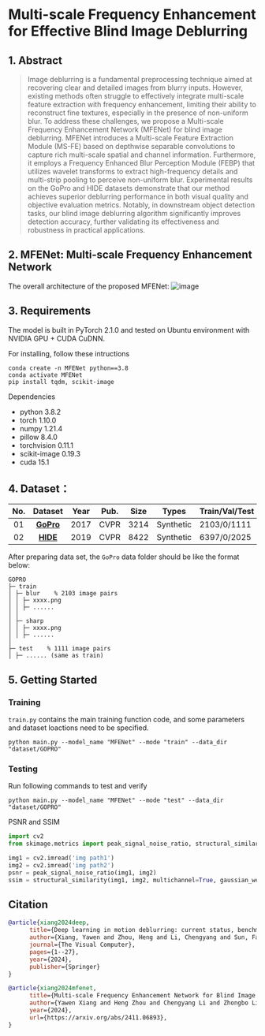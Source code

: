 # Multi-scale Frequency Enhancement for Effective Blind Image Deblurring

## 1. Abstract
>Image deblurring is a fundamental preprocessing technique aimed at recovering clear and detailed images from blurry inputs. However, existing methods often struggle to effectively integrate multi-scale feature extraction with frequency enhancement, limiting their ability to reconstruct fine textures, especially in the presence of non-uniform blur. To address these challenges, we propose a Multi-scale Frequency Enhancement Network (MFENet) for blind image deblurring. MFENet introduces a Multi-scale Feature Extraction Module (MS-FE) based on depthwise separable convolutions to capture rich multi-scale spatial and channel information. Furthermore, it employs a Frequency Enhanced Blur Perception Module (FEBP) that utilizes wavelet transforms to extract high-frequency details and multi-strip pooling to perceive non-uniform blur. Experimental results on the GoPro and HIDE datasets demonstrate that our method achieves superior deblurring performance in both visual quality and objective evaluation metrics. Notably, in downstream object detection tasks, our blind image deblurring algorithm significantly improves detection accuracy, further validating its effectiveness and robustness in practical applications.

## 2. MFENet: Multi-scale Frequency Enhancement Network
The overall architecture of the proposed MFENet:
![image](https://github.com/alondrajy/MFENet-for-deblurring/blob/main/network.png)

## 3. Requirements
The model is built in PyTorch 2.1.0 and tested on Ubuntu environment with NVIDIA GPU + CUDA CuDNN.

For installing, follow these intructions
```
conda create -n MFENet python==3.8
conda activate MFENet
pip install tqdm, scikit-image
```

Dependencies
- python 3.8.2
- torch 1.10.0
- numpy 1.21.4
- pillow 8.4.0
- torchvision 0.11.1
- scikit-image 0.19.3
- cuda 15.1


## 4. Dataset：<a id="datasets" class="anchor" href="#datasets" aria-hidden="true"><span class="octicon octicon-link"></span></a>  
**No.** |**Dataset** | **Year** | **Pub.** |**Size** |  **Types** | **Train/Val/Test**  | **Download**
:-: | :-: | :-: | :-:  | :-:  | :-: | :- | :-:
01   | [**GoPro**](https://openaccess.thecvf.com/content_cvpr_2017/papers/Nah_Deep_Multi-Scale_Convolutional_CVPR_2017_paper.pdf)   | 2017 | CVPR | 3214 | Synthetic | 2103/0/1111  | [link](https://github.com/SeungjunNah/DeepDeblur-PyTorch)
02 | [**HIDE**](https://openaccess.thecvf.com/content_ICCV_2019/papers/Shen_Human-Aware_Motion_Deblurring_ICCV_2019_paper.pdf)   | 2019 | CVPR | 8422 | Synthetic | 6397/0/2025  | [link](https://github.com/joanshen0508/HA_deblur)

After preparing data set, the ```GoPro``` data folder should be like the format below:
```
GOPRO
├─ train
│ ├─ blur    % 2103 image pairs
│ │ ├─ xxxx.png
│ │ ├─ ......
│ │
│ ├─ sharp
│ │ ├─ xxxx.png
│ │ ├─ ......
│
├─ test    % 1111 image pairs
│ ├─ ...... (same as train)

```

## 5. Getting Started
### Training
```train.py``` contains the main training function code, and some parameters and dataset loactions need to be specified.
```
python main.py --model_name "MFENet" --mode "train" --data_dir "dataset/GOPRO" 
```

### Testing
Run following commands to test and verify
```
python main.py --model_name "MFENet" --mode "test" --data_dir "dataset/GOPRO" 
```

PSNR and SSIM
```python
import cv2
from skimage.metrics import peak_signal_noise_ratio, structural_similarity

img1 = cv2.imread('img path1')
img2 = cv2.imread('img path2')
psnr = peak_signal_noise_ratio(img1, img2)
ssim = structural_similarity(img1, img2, multichannel=True, gaussian_weights=True, use_sample_covariance=False)
```


## Citation
```BibTeX
@article{xiang2024deep,
      title={Deep learning in motion deblurring: current status, benchmarks and future prospects},
      author={Xiang, Yawen and Zhou, Heng and Li, Chengyang and Sun, Fangwei and Li, Zhongbo and Xie, Yongqiang},
      journal={The Visual Computer},
      pages={1--27},
      year={2024},
      publisher={Springer}
}

@article{xiang2024mfenet,
      title={Multi-scale Frequency Enhancement Network for Blind Image Deblurring}, 
      author={Yawen Xiang and Heng Zhou and Chengyang Li and Zhongbo Li and Yongqiang Xie},
      year={2024},
      url={https://arxiv.org/abs/2411.06893}, 
}
```
